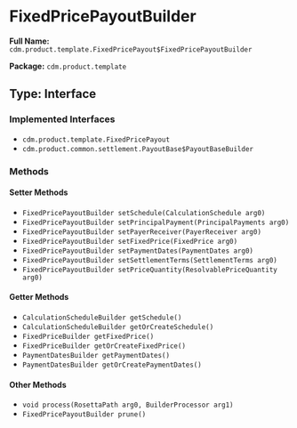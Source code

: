 # FixedPricePayoutBuilder

**Full Name:** `cdm.product.template.FixedPricePayout$FixedPricePayoutBuilder`

**Package:** `cdm.product.template`

## Type: Interface

### Implemented Interfaces

- `cdm.product.template.FixedPricePayout`
- `cdm.product.common.settlement.PayoutBase$PayoutBaseBuilder`

### Methods

#### Setter Methods

- `FixedPricePayoutBuilder setSchedule(CalculationSchedule arg0)`
- `FixedPricePayoutBuilder setPrincipalPayment(PrincipalPayments arg0)`
- `FixedPricePayoutBuilder setPayerReceiver(PayerReceiver arg0)`
- `FixedPricePayoutBuilder setFixedPrice(FixedPrice arg0)`
- `FixedPricePayoutBuilder setPaymentDates(PaymentDates arg0)`
- `FixedPricePayoutBuilder setSettlementTerms(SettlementTerms arg0)`
- `FixedPricePayoutBuilder setPriceQuantity(ResolvablePriceQuantity arg0)`

#### Getter Methods

- `CalculationScheduleBuilder getSchedule()`
- `CalculationScheduleBuilder getOrCreateSchedule()`
- `FixedPriceBuilder getFixedPrice()`
- `FixedPriceBuilder getOrCreateFixedPrice()`
- `PaymentDatesBuilder getPaymentDates()`
- `PaymentDatesBuilder getOrCreatePaymentDates()`

#### Other Methods

- `void process(RosettaPath arg0, BuilderProcessor arg1)`
- `FixedPricePayoutBuilder prune()`

